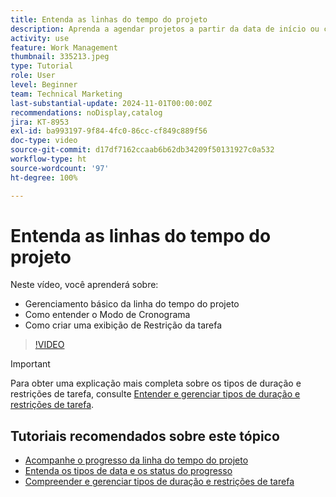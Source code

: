 ```yaml
---
title: Entenda as linhas do tempo do projeto
description: Aprenda a agendar projetos a partir da data de início ou conclusão. Saiba como a duração, predecessores e restrições da tarefa afetam o plano do projeto.
activity: use
feature: Work Management
thumbnail: 335213.jpeg
type: Tutorial
role: User
level: Beginner
team: Technical Marketing
last-substantial-update: 2024-11-01T00:00:00Z
recommendations: noDisplay,catalog
jira: KT-8953
exl-id: ba993197-9f84-4fc0-86cc-cf849c889f56
doc-type: video
source-git-commit: d17df7162ccaab6b62db34209f50131927c0a532
workflow-type: ht
source-wordcount: '97'
ht-degree: 100%

---
```


# Entenda as linhas do tempo do projeto

Neste vídeo, você aprenderá sobre:

* Gerenciamento básico da linha do tempo do projeto
* Como entender o Modo de Cronograma
* Como criar uma exibição de Restrição da tarefa

>[!VIDEO](https://video.tv.adobe.com/v/335213/?quality=12&learn=on&enablevpops)

>[!IMPORTANT]
>
>Para obter uma explicação mais completa sobre os tipos de duração e restrições de tarefa, consulte [Entender e gerenciar tipos de duração e restrições de tarefa](/help/manage-work/intermediate-projects/understand-and-manage-duration-types-and-task-constraints.md).

## Tutoriais recomendados sobre este tópico

* [Acompanhe o progresso da linha do tempo do projeto](/help/manage-work/project-timelines/track-work-progress-from-the-project-timeline.md)
* [Entenda os tipos de data e os status do progresso](/help/manage-work/project-timelines/understand-task-dates-and-progress-status.md)
* [Compreender e gerenciar tipos de duração e restrições de tarefa](/help/manage-work/intermediate-projects/understand-and-manage-duration-types-and-task-constraints.md)

